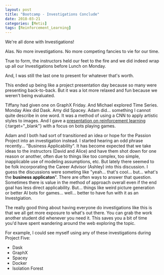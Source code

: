 ```yaml
---
layout: post
title: "Bootcamp - Investigations Conclude"
date: 2018-03-21
categories: [Metis]
tags: [Reinforcement_Learning]
---
```


We're all done with Investigations!

Alas.  No more investigations.  No more competing fancies to vie for our time.

True to form, the instructors held our feet to the fire and we did indeed wrap up all our Investigations
before Lunch on Monday.

And, I was still the last one to present for whatever that's worth.

This ended up being like a project presentation day because so many were presenting back-to-back.
But it was a lot more relaxed and fun because we weren't being evaluated.

Tiffany had given one on GraphX Friday.  And Michael explored Time Series.  Monday Alex did Dask. 
Amy did Spacey.  Adam did... something
I cannot quite describe in one word.  It was a method of using a CNN to apply artistic styles
to images.  And I gave a [ presentation on reinforcement learning ](/slides/reinforcement/){:target="_blank"}
 with a focus on bots playing games.

Adam and I both had sort of transitioned an idea or hope for the Passion Project into an investigation
instead.  I started hearing an odd phrase recently... "Business Applicability".  It has become expected
that we take ideas to the instructors (David and Alice) and have them shot down for one reason or another,
often due to things like too complex, too simple, inapplicable use of modeling assumptions, etc.  But lately
there seemed to be folk incorporating the Career Advisor (Ashley) into this discussion.  I guess the
discussions were someting like "yeah... that's cool... but... what's the **business applicaton**".  There
are often ways to answer that question.  Sometimes there is value in the method of approach overall even
if the end goal has less direct applicability.  But... things like weird picture generation or better AI bots
for games... well... better to have fun with it as an Investgiation.

The really good thing about having everyone do investigations like this is that we all get more exposure
to what's out there.  You can grab the work another student did whenever you need it.  This saves you a bit
of time you'd have spent wandering around the web exploring the topic.

For example, I could see myself using any of these investigations during Project Five:
* Dask
* GraphX
* Spacey
* Docker
* Isolation Forest




